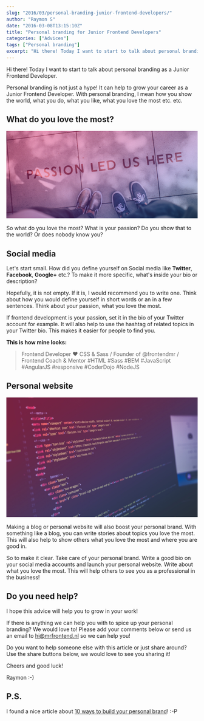 ```yaml
---
slug: "2016/03/personal-branding-junior-frontend-developers/"
author: "Raymon S"
date: "2016-03-08T13:15:10Z"
title: "Personal branding for Junior Frontend Developers"
categories: ["Advices"]
tags: ["Personal branding"]
excerpt: "Hi there! Today I want to start to talk about personal branding as a Junior Frontend Developer.Pers..."
---
```


Hi there! Today I want to start to talk about personal branding as a Junior Frontend Developer.

Personal branding is not just a hype! It can help to grow your career as a Junior Frontend Developer. With personal branding, I mean how you show the world, what you do, what you like, what you love the most etc. etc.

## What do you love the most?

![passion](08-1.jpg)

So what do you love the most? What is your passion? Do you show that to the world? Or does nobody know you?

## Social media

Let's start small. How did you define yourself on Social media like **Twitter**, **Facebook**, **Google+** etc.? To make it more specific, what's inside your bio or description?

Hopefully, it is not empty. If it is, I would recommend you to write one. Think about how you would define yourself in short words or an in a few sentences. Think about your passion, what you love the most.

If frontend development is your passion, set it in the bio of your Twitter account for example. It will also help to use the hashtag of related topics in your Twitter bio. This makes it easier for people to find you.

**This is how mine looks:**

> Frontend Developer ♥ CSS & Sass / Founder of @frontendmr / Frontend Coach & Mentor #HTML #Sass #BEM #JavaScript #AngularJS #responsive #CoderDojo #NodeJS

## Personal website

![html-css](08-2.jpg)

Making a blog or personal website will also boost your personal brand. With something like a blog, you can write stories about topics you love the most. This will also help to show others what you love the most and where you are good in.

So to make it clear. Take care of your personal brand. Write a good bio on your social media accounts and launch your personal website. Write about what you love the most. This will help others to see you as a professional in the business!

## Do you need help?

I hope this advice will help you to grow in your work!

If there is anything we can help you with to spice up your personal branding? We would love to! Please add your comments below or send us an email to [hi@mrfrontend.nl](mailto:hi@mrfrontend.nl) so we can help you!

Do you want to help someone else with this article or just share around? Use the share buttons below, we would love to see you sharing it!

Cheers and good luck!

Raymon :-)

## P.S.

I found a nice article about [10 ways to build your personal brand](http://skillcrush.com/2015/02/20/10-ways-build-personal-brand/)! :-P
